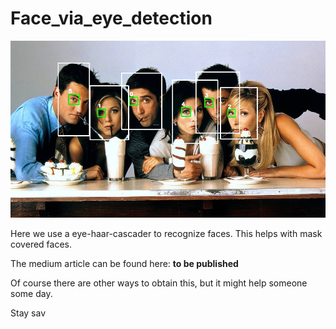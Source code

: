 # Face_via_eye_detection

![plot](./friends_face1.14.jpeg)

Here we use a eye-haar-cascader to recognize faces. This helps with mask covered faces. 

The medium article can be found here: **to be published**

Of course there are other ways to obtain this, but it might help someone some day. 

Stay sav
